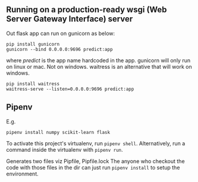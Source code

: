 ## Running on a production-ready wsgi (Web Server Gateway Interface) server

Out flask app can run on gunicorn as below:
```
pip install gunicorn
gunicorn --bind 0.0.0.0:9696 predict:app
```
where *predict* is the app name hardcoded in the app.
gunicorn will only run on linux or mac. Not on windows. waitress is an alternative that will work on windows.
```
pip install waitress
waitress-serve --listen=0.0.0.0:9696 predict:app
```

## Pipenv

E.g.

`pipenv install numpy scikit-learn flask`

To activate this project's virtualenv, run `pipenv shell`.
Alternatively, run a command inside the virtualenv with `pipenv run`.

Generates two files viz Pipfile, Pipfile.lock
The anyone who checkout the code with those files in the dir can just run `pipenv install` to setup the environment.